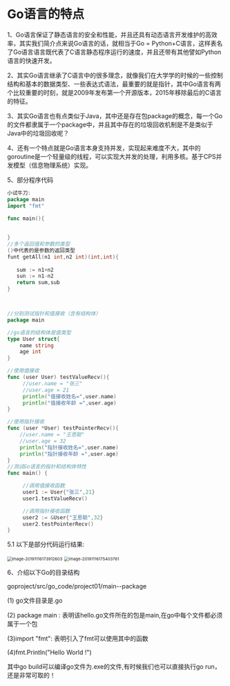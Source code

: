 # Go语言的特点

1、Go语言保证了静态语言的安全和性能，并且还具有动态语言开发维护的高效率，其实我们简介点来说Go语言的话，就相当于Go = Python+C语言，这样表名了Go语言语言既代表了C语言静态程序运行的速度，并且还带有其他譬如Python语言的快速开发。

2、其实Go语言继承了C语言中的很多理念，就像我们在大学学的时候的一些控制结构和基本的数据类型、一些表达式语法，最重要的就是指针，其中Go语言有两个比较重要的时刻，就是2009年发布第一个开源版本，2015年移除最后的C语言的特征。

3、其实Go语言也有点类似于Java，其中还是存在包package的概念，每一个Go的文件都隶属于一个package中，并且其中存在的垃圾回收机制是不是类似于Java中的垃圾回收呢？

4、还有一个特点就是Go语言本身支持并发，实现起来难度不大，其中的goroutine是一个轻量级的线程，可以实现大并发的处理，利用多核。基于CPS并发模型（信息物理系统）实现。



5、部分程序代码

```go
小试牛刀:
package main
import "fmt"

func main(){
   
   
}
//多个返回值和参数的类型
()中代表的是参数的返回类型
funt getAll(n1 int,n2 int)(int,int){
   
   sum := n1+n2
   sun := n1-n2
   return sum,sub
}




```

```go
//分别测试指针和值接收（含有结构体）
package main

//go语言的结构体是值类型
type User struct{
	name string
	age int
}

//使用值接收
func (user User) testValueRecv(){
	 //user.name = "张三"
	 //user.age = 21
	 println("值接收姓名=",user.name)
	 println("值接收年龄 =",user.age)
}

//使用指针接收
func (user *User) testPointerRecv(){
	//user.name = "王思聪"
	//user.age = 32
	println("指针接收姓名=",user.name)
	println("指针接收年龄 =",user.age)
}
//测试Go语言的指针和结构体特性
func main() {

	 //调用值接收函数
	 user1 := User{"张三",21}
	 user1.testValueRecv()

	 //调用指针接收函数
	 user2 := &User{"王思聪",32}
	 user2.testPointerRecv()	
}
```

5.1 以下是部分代码运行结果:

<img src="C:\Users\yuanfeng\AppData\Roaming\Typora\typora-user-images\image-20191116173912603.png" alt="image-20191116173912603" style="zoom:67%;" />

<img src="C:\Users\yuanfeng\AppData\Roaming\Typora\typora-user-images\image-20191116175403761.png" alt="image-20191116175403761" style="zoom:67%;" />



6、介绍以下Go的目录结构

goproject/src/go_code/project01/main--package

(1) go文件目录是.go

(2) package main : 表明该hello.go文件所在的包是main,在go中每个文件都必须属于一个包

(3)import "fmt": 表明引入了fmt可以使用其中的函数

(4)fmt.Println("Hello World !") 

其中go build可以编译go文件为.exe的文件,有时候我们也可以直接执行go run，还是非常可取的！